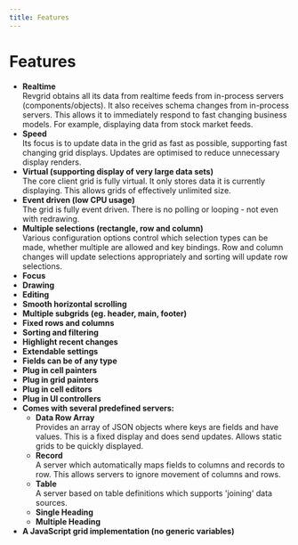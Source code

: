 ```yaml
---
title: Features
---
```


# Features

* **Realtime**\
Revgrid obtains all its data from realtime feeds from in-process servers (components/objects).  It also receives schema changes from in-process servers.  This allows it to immediately respond to fast changing business models.  For example, displaying data from stock market feeds.
* **Speed**\
Its focus is to update data in the grid as fast as possible, supporting fast changing grid displays.  Updates are optimised to reduce unnecessary display renders.
* **Virtual (supporting display of very large data sets)**\
The core client grid is fully virtual.  It only stores data it is currently displaying.  This allows grids of effectively unlimited size.
* **Event driven (low CPU usage)**\
The grid is fully event driven.  There is no polling or looping - not even with redrawing.
* **Multiple selections (rectangle, row and column)**\
Various configuration options control which selection types can be made, whether multiple are allowed and key bindings.  Row and column changes will update selections appropriately and sorting will update row selections.
* **Focus**
* **Drawing**
* **Editing**
* **Smooth horizontal scrolling**
* **Multiple subgrids (eg. header, main, footer)**
* **Fixed rows and columns**
* **Sorting and filtering**
* **Highlight recent changes**
* **Extendable settings**
* **Fields can be of any type**
* **Plug in cell painters**
* **Plug in grid painters**
* **Plug in cell editors**
* **Plug in UI controllers**
* **Comes with several predefined servers:**
    * **Data Row Array**\
    Provides an array of JSON objects where keys are fields and have values. This is a fixed display and does send updates. Allows static grids to be quickly displayed.
    * **Record**\
    A server which automatically maps fields to columns and records to row. This allows servers to ignore movement of columns and rows.
    * **Table**\
    A server based on table definitions which supports 'joining' data sources.
    * **Single Heading**
    * **Multiple Heading**
* **A JavaScript grid implementation (no generic variables)**
